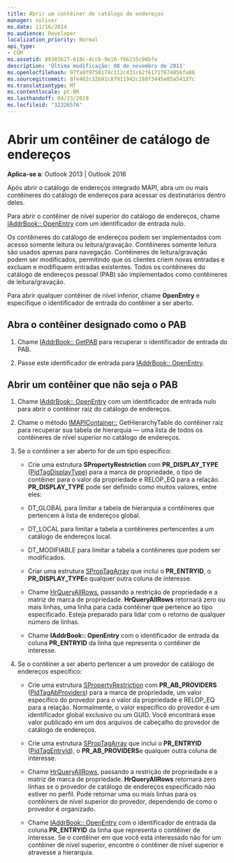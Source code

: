 ```yaml
---
title: Abrir um contêiner de catálogo de endereços
manager: soliver
ms.date: 11/16/2014
ms.audience: Developer
localization_priority: Normal
api_type:
- COM
ms.assetid: 89383b27-618c-4ccb-9e16-f66235c98bfe
description: 'Última modificação: 08 de novembro de 2011'
ms.openlocfilehash: 97fa9f9750174c112c431c62f6171f674856fa86
ms.sourcegitcommit: 8fe462c32b91c87911942c188f3445e85a54137c
ms.translationtype: MT
ms.contentlocale: pt-BR
ms.lasthandoff: 04/23/2019
ms.locfileid: "32326576"
---
```

# <a name="opening-an-address-book-container"></a>Abrir um contêiner de catálogo de endereços

**Aplica-se a**: Outlook 2013 | Outlook 2016 
  
Após abrir o catálogo de endereços integrado MAPI, abra um ou mais contêineres do catálogo de endereços para acessar os destinatários dentro deles.
  
Para abrir o contêiner de nível superior do catálogo de endereços, chame [IAddrBook:: OpenEntry](iaddrbook-openentry.md) com um identificador de entrada nulo. 
  
Os contêineres do catálogo de endereços podem ser implementados com acesso somente leitura ou leitura/gravação. Contêineres somente leitura são usados apenas para navegação. Contêineres de leitura/gravação podem ser modificados, permitindo que os clientes criem novas entradas e excluam e modifiquem entradas existentes. Todos os contêineres do catálogo de endereços pessoal (PAB) são implementados como contêineres de leitura/gravação. 
  
Para abrir qualquer contêiner de nível inferior, chame **OpenEntry** e especifique o identificador de entrada do contêiner a ser aberto. 
  
## <a name="open-the-container-designated-as-the-pab"></a>Abra o contêiner designado como o PAB
  
1. Chame [IAddrBook:: GetPAB](iaddrbook-getpab.md) para recuperar o identificador de entrada do PAB. 
    
2. Passe este identificador de entrada para [IAddrBook:: OpenEntry](iaddrbook-openentry.md).
    
## <a name="open-a-container-that-is-not-the-pab"></a>Abrir um contêiner que não seja o PAB
  
1. Chame [IAddrBook:: OpenEntry](iaddrbook-openentry.md) com um identificador de entrada nulo para abrir o contêiner raiz do catálogo de endereços. 
    
2. Chame o método [IMAPIContainer::](imapicontainer-gethierarchytable.md) GetHierarchyTable do contêiner raiz para recuperar sua tabela de hierarquia — uma lista de todos os contêineres de nível superior no catálogo de endereços. 
    
3. Se o contêiner a ser aberto for de um tipo específico:
    
   - Crie uma estrutura **SPropertyRestriction** com **PR_DISPLAY_TYPE** ([PidTagDisplayType](pidtagdisplaytype-canonical-property.md)) para a marca de propriedade, o tipo de contêiner para o valor da propriedade e RELOP_EQ para a relação. **PR_DISPLAY_TYPE** pode ser definido como muitos valores, entre eles: 
    
   - DT_GLOBAL para limitar a tabela de hierarquia a contêineres que pertencem à lista de endereços global.
    
   - DT_LOCAL para limitar a tabela a contêineres pertencentes a um catálogo de endereços local.
    
   - DT_MODIFIABLE para limitar a tabela a contêineres que podem ser modificados.
    
   - Criar uma estrutura [SPropTagArray](sproptagarray.md) que inclui o **PR_ENTRYID**, o **PR_DISPLAY_TYPE**e qualquer outra coluna de interesse. 
    
   - Chame [HrQueryAllRows](hrqueryallrows.md), passando a restrição de propriedade e a matriz de marca de propriedade. **HrQueryAllRows** retornará zero ou mais linhas, uma linha para cada contêiner que pertence ao tipo especificado. Esteja preparado para lidar com o retorno de qualquer número de linhas. 
    
   - Chame **IAddrBook:: OpenEntry** com o identificador de entrada da coluna **PR_ENTRYID** da linha que representa o contêiner de interesse. 
    
4. Se o contêiner a ser aberto pertencer a um provedor de catálogo de endereços específico:
    
   - Crie uma estrutura [SPropertyRestriction](spropertyrestriction.md) com **PR_AB_PROVIDERS** ([PidTagAbProviders](pidtagabproviders-canonical-property.md)) para a marca de propriedade, um valor específico do provedor para o valor da propriedade e RELOP_EQ para a relação. Normalmente, o valor específico do provedor é um identificador global exclusivo ou um GUID. Você encontrará esse valor publicado em um dos arquivos de cabeçalho do provedor de catálogo de endereços. 
    
   - Crie uma estrutura [SPropTagArray](sproptagarray.md) que inclui o **PR_ENTRYID** ([PidTagEntryId](pidtagentryid-canonical-property.md)), o **PR_AB_PROVIDERS**e qualquer outra coluna de interesse. 
    
   - Chame [HrQueryAllRows](hrqueryallrows.md), passando a restrição de propriedade e a matriz de marca de propriedade. **HrQueryAllRows** retornará zero linhas se o provedor de catálogo de endereços especificado não estiver no perfil. Pode retornar uma ou mais linhas para os contêiners de nível superior do provedor, dependendo de como o provedor é organizado. 
    
   - Chame [IAddrBook:: OpenEntry](iaddrbook-openentry.md) com o identificador de entrada da coluna **PR_ENTRYID** da linha que representa o contêiner de interesse. Se o contêiner em que você está interessado não for um contêiner de nível superior, encontre o contêiner de nível superior e atravesse a hierarquia. 
    

